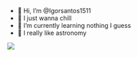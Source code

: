 - 👋 Hi, I’m @Igorsantos1511
- 👀 I just wanna chill
- 🌱 I’m currently learning nothing I guess
- 🙂 I really like astronomy


<!---
Igorsantos1511/Igorsantos1511 is a ✨ special ✨ repository because its `README.md` (this file) appears on your GitHub profile.
You can click the Preview link to take a look at your changes.
--->
![](https://tenor.com/bOLgA.gif)
